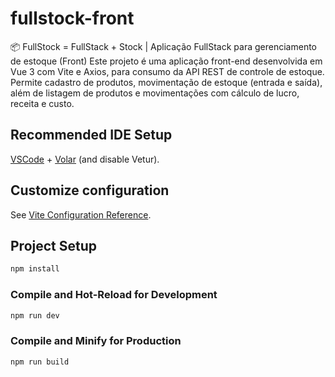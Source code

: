 # fullstock-front

📦 FullStock = FullStack + Stock | Aplicação FullStack para gerenciamento de estoque (Front)
Este projeto é uma aplicação front-end desenvolvida em Vue 3 com Vite e Axios, para consumo da API REST de controle de estoque. Permite cadastro de produtos, movimentação de estoque (entrada e saída), além de listagem de produtos e movimentações com cálculo de lucro, receita e custo.

## Recommended IDE Setup

[VSCode](https://code.visualstudio.com/) + [Volar](https://marketplace.visualstudio.com/items?itemName=Vue.volar) (and disable Vetur).

## Customize configuration

See [Vite Configuration Reference](https://vite.dev/config/).

## Project Setup

```sh
npm install
```

### Compile and Hot-Reload for Development

```sh
npm run dev
```

### Compile and Minify for Production

```sh
npm run build
```
